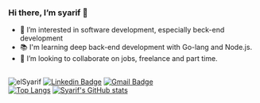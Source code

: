 
### Hi there, I’m syarif 👋

- 👀 I’m interested in software development, especially beck-end development
- 📚 I'm learning deep back-end development with Go-lang and Node.js. 
- 💞️ I’m looking to collaborate on jobs, freelance and part time.

##
 <img src="https://komarev.com/ghpvc/?username=elSyarif" alt="elSyarif"/> [![Linkedin Badge](https://img.shields.io/badge/%20-Syarif%20Hidayatulloh-blue?style=flat-square&logo=Linkedin&logoColor=white&link=https://www.linkedin.com/in/syarif-hidayatulloh-427718a8)](https://www.linkedin.com/in/syarif-hidayatulloh-427718a8) [![Gmail Badge](https://img.shields.io/badge/%20-id.syarif@gmail.com-blue?style=flat-square&logo=Gmail&logoColor=white&link=mailto:id.syarif@gmail.com)](mailto:id.syarif@gmail.com)
<br>
[![Top Langs](https://github-readme-stats.vercel.app/api/top-langs/?username=elSyarif&theme=default&layout=compact&langs_count=6&hide=shell&hide_border=true)](https://github.com/elSyarif)
[![Syarif's GitHub stats](https://github-readme-stats.vercel.app/api?username=elSyarif&show_icons=true&theme=defaultk&layout=compact&line_height=20&card_width=350&count_private=true&hide_border=true)](https://github.com/elSyarif)

<!-- - 🛠  Tools PHP, jQuery, Javascript, Nodejs. 
- 📫 How to reach me on [E-mail](mailto:id.syarif@gmail.com)
-->
<!---
elSyarif/elSyarif is a ✨ special ✨ repository because its `README.md` (this file) appears on your GitHub profile.
You can click the Preview link to take a look at your changes.
--->
